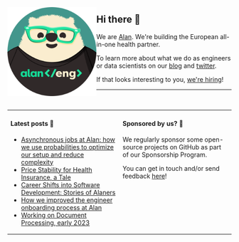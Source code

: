 <img
  alt="Alan engineer"
  src="https://github.com/alan-eu/.github/raw/acceptance/profile/alan-eng-rounded.png"
  height="200"
  align="left"
/>

## Hi there 👋

We are [Alan](https://about.alan.com). We're building the European all-in-one health partner.

To learn more about what we do as engineers or data scientists on our [blog](https://medium.com/alan) and [twitter](https://twitter.com/alanengineering).

If that looks interesting to you, [we're hiring](https://jobs.lever.co/alan)!

---

<img height="10"/>

<table>
  <tr width="100%">
    <td width="50%" valign="baseline">
  
#### Latest posts 📖

<!--START_SECTION:feed-->
* [Asynchronous jobs at Alan: how we use probabilities to optimize our setup and reduce complexity](https://medium.com/alan/asynchronous-jobs-at-alan-how-we-use-probabilities-to-optimize-our-setup-and-reduce-complexity-5c73cc095f2d?source=rss----b2cb698c4e73---4)
* [Price Stability for Health Insurance, a Tale](https://medium.com/alan/price-stability-for-health-insurance-a-tale-35c9b5f7effc?source=rss----b2cb698c4e73---4)
* [Career Shifts into Software Development: Stories of Alaners](https://medium.com/alan/career-shifts-into-software-development-stories-of-alaners-c720ebaf7b38?source=rss----b2cb698c4e73---4)
* [How we improved the engineer onboarding process at Alan](https://medium.com/alan/how-we-improved-the-engineer-onboarding-process-at-alan-6f2f3fff5c5a?source=rss----b2cb698c4e73---4)
* [Working on Document Processing, early 2023](https://medium.com/alan/working-on-document-processing-early-2023-88f642627ec0?source=rss----b2cb698c4e73---4)
<!--END_SECTION:feed-->

</td>
<td  width="50%" valign="baseline">
      
#### Sponsored by us? 💚

<!-- todo: add sponsorship program link -->
We regularly sponsor some open-source projects on GitHub as part of our Sponsorship Program.
  
You can get in touch and/or send feedback [here](https://forms.gle/YxxyJadt31w9RhXB6)!
  
  </td>
  </tr>
</table>
